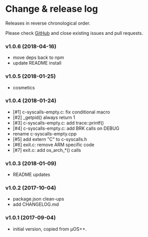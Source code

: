 # Change & release log

Releases in reverse chronological order.

Please check [GitHub](https://github.com/micro-os-plus/libs-c-xpack/issues/) and close existing issues and pull requests.

### v1.0.6 (2018-04-16)

* move deps back to npm
* update README install

### v1.0.5 (2018-01-25)

* cosmetics

### v1.0.4 (2018-01-24)

* [#1] c-syscalls-empty.c: fix conditional macro
* [#2] _getpid() always return 1
* [#3] c-syscalls-empty.c: add trace::printf()
* [#4] c-syscalls-empty.c: add BRK calls on DEBUG
* rename c-syscalls-empty.cpp
* [#5] add extern "C" to c-syscalls.h
* [#6] exit.c: remove ARM specific code
* [#7] exit.c: add os_arch_*() calls

### v1.0.3 (2018-01-09)

* README updates

### v1.0.2 (2017-10-04)

* package.json clean-ups
* add CHANGELOG.md

### v1.0.1 (2017-09-04)

* initial version, copied from µOS++.


